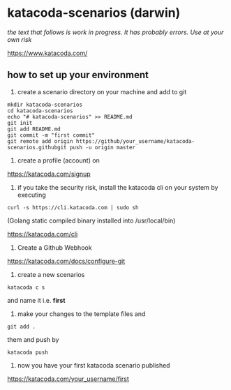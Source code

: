# katacoda-scenarios (darwin)
*the text that follows is work in progress. It has probably errors. Use at your own risk*

  https://www.katacoda.com/
## how to set up your environment
1. create a scenario directory on your machine and add to git

  ```
  mkdir katacoda-scenarios
  cd katacoda-scenarios
  echo "# katacoda-scenarios" >> README.md
  git init
  git add README.md
  git commit -m "first commit"
  git remote add origin https://github/your_username/katacoda-scenarios.githubgit push -u origin master
  ```
1. create a profile (account) on

  https://katacoda.com/signup
1. if you take the security risk, install the katacoda cli on your system by executing

 `curl -s https://cli.katacoda.com | sudo sh`

 (Golang static compiled binary installed into /usr/local/bin)

 https://katacoda.com/cli

1. Create a Github Webhook

  https://katacoda.com/docs/configure-git
1. create a new scenarios

  `katacoda c s`

  and name it i.e.
  **first**

1. make your changes to the template files and

  `git add .`

   them and push by

  `katacoda push`
1. now you have your first katacoda scenario published

  https://katacoda.com/your_username/first
